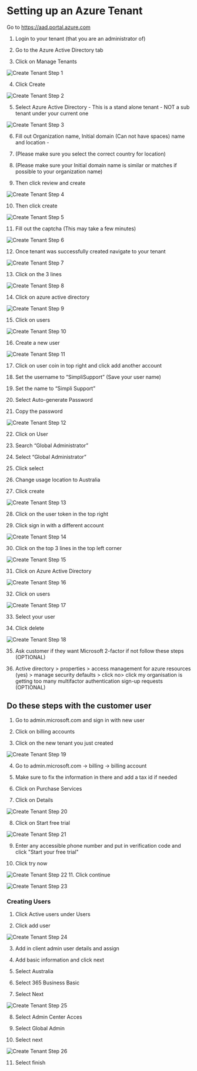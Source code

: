 # Setting up an Azure Tenant

Go to https://aad.portal.azure.com

1. Login to your tenant (that you are an administrator of)

2. Go to the Azure Active Directory tab

3. Click on Manage Tenants

![Create Tenant Step 1](<Create Tenant Step 1.png>)

4. Click Create

![Create Tenant Step 2](<Create Tenant Step 2.png>)

5. Select Azure Active Directory - This is a stand alone tenant - NOT a sub tenant under your current one

![Create Tenant Step 3](<Create Tenant Step 3.png>)

6. Fill out Organization name, Initial domain (Can not have spaces) name and location -

7. (Please make sure you select the correct country for location)

8. (Please make sure your Initial domain name is similar or matches if possible to your organization name)

9. Then click review and create

![Create Tenant Step 4](<Create Tenant Step 4.png>)

10. Then click create

![Create Tenant Step 5](<Create Tenant Step 5.png>)

11. Fill out the captcha (This may take a few minutes)

![Create Tenant Step 6](<Create Tenant Step 6.png>)

12. Once tenant was successfully created navigate to your tenant

![Create Tenant Step 7](<Create Tenant Step 7.png>)

13. Click on the 3 lines

![Create Tenant Step 8](<Create Tenant Step 8.png>)

14. Click on azure active directory

![Create Tenant Step 9](<Create Tenant Step 9.png>)

15. Click on users

![Create Tenant Step 10](<Create Tenant Step 10.png>)

16. Create a new user

![Create Tenant Step 11](<Create Tenant Step 11.png>)

17. Click on user coin in top right and click add another account

18. Set the username to “SimpliSupport” (Save your user name)

19. Set the name to “Simpli Support”

20. Select Auto-generate Password

21. Copy the password

![Create Tenant Step 12](<Create Tenant Step 12.png>)

22. Click on User

23. Search “Global Administrator”

24. Select “Global Administrator”

25. Click select

26. Change usage location to Australia

27. Click create

![Create Tenant Step 13](<Create Tenant Step 13.png>)

28. Click on the user token in the top right

29. Click sign in with a different account

![Create Tenant Step 14](<Create Tenant Step 14.png>)

30. Click on the top 3 lines in the top left corner

![Create Tenant Step 15](<Create Tenant Step 15.png>)

31. Click on Azure Active Directory

![Create Tenant Step 16](<Create Tenant Step 16.png>)

32. Click on users

![Create Tenant Step 17](<Create Tenant Step 17.png>)

33. Select your user

34. Click delete

![Create Tenant Step 18](<Create Tenant Step 18.png>)

35. Ask customer if they want Microsoft 2-factor if not follow these steps (OPTIONAL)

36. Active directory &gt; properties &gt; access management for azure resources (yes) &gt; manage security defaults &gt; click no&gt; click my organisation is getting too many multifactor authentication sign-up requests (OPTIONAL)

## Do these steps with the customer user

1. Go to admin.microsoft.com and sign in with new user

2. Click on billing accounts

3. Click on the new tenant you just created

![Create Tenant Step 19](<Create Tenant Step 19.png>)

4. Go to admin.microsoft.com -&gt; billing -&gt; billing account

5. Make sure to fix the information in there and add a tax id if needed

6. Click on Purchase Services

7. Click on Details

![Create Tenant Step 20](<Create Tenant Step 20.png>)

8. Click on Start free trial

![Create Tenant Step 21](<Create Tenant Step 21.png>)

9. Enter any accessible phone number and put in verification code and click "Start your free trial"

10. Click try now

![Create Tenant Step 22](<Create Tenant Step 22.png>)
11. Click continue

![Create Tenant Step 23](<Create Tenant Step 23.png>)

### Creating Users

1. Click Active users under Users

2. Click add user

![Create Tenant Step 24](<Create Tenant Step 24.png>)

3. Add in client admin user details and assign

4. Add basic information and click next

5. Select Australia

6. Select 365 Business Basic

7. Select Next

![Create Tenant Step 25](<Create Tenant Step 25.png>)

8. Select Admin Center Acces

9. Select Global Admin

10. Select next

![Create Tenant Step 26](<Create Tenant Step 26.png>)

11. Select finish